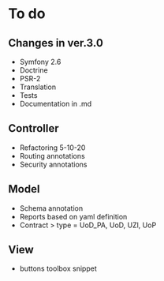 To do
=====

Changes in ver.3.0
------------------
* Symfony 2.6
* Doctrine 
* PSR-2
* Translation
* Tests
* Documentation in .md

Controller
----------
* Refactoring 5-10-20
* Routing annotations
* Security annotations

Model
-----
* Schema annotation
* Reports based on yaml definition
* Contract > type = UoD_PA, UoD, UZl, UoP

View
----
* buttons toolbox snippet




